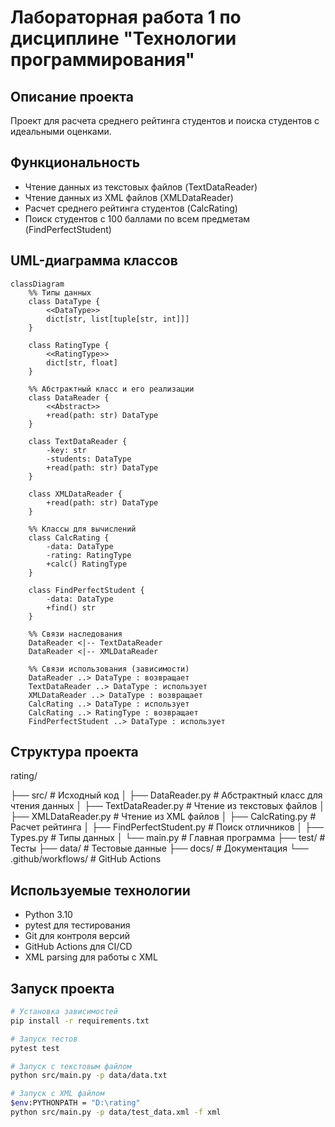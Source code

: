 # Лабораторная работа 1 по дисциплине "Технологии программирования"

## Описание проекта
Проект для расчета среднего рейтинга студентов и поиска студентов с идеальными оценками.

## Функциональность
- Чтение данных из текстовых файлов (TextDataReader)
- Чтение данных из XML файлов (XMLDataReader) 
- Расчет среднего рейтинга студентов (CalcRating)
- Поиск студентов с 100 баллами по всем предметам (FindPerfectStudent)

## UML-диаграмма классов

```mermaid
classDiagram
    %% Типы данных
    class DataType {
        <<DataType>>
        dict[str, list[tuple[str, int]]]
    }
    
    class RatingType {
        <<RatingType>>
        dict[str, float]
    }

    %% Абстрактный класс и его реализации
    class DataReader {
        <<Abstract>>
        +read(path: str) DataType
    }
    
    class TextDataReader {
        -key: str
        -students: DataType
        +read(path: str) DataType
    }
    
    class XMLDataReader {
        +read(path: str) DataType
    }
    
    %% Классы для вычислений
    class CalcRating {
        -data: DataType
        -rating: RatingType
        +calc() RatingType
    }
    
    class FindPerfectStudent {
        -data: DataType
        +find() str
    }

    %% Связи наследования
    DataReader <|-- TextDataReader
    DataReader <|-- XMLDataReader

    %% Связи использования (зависимости)
    DataReader ..> DataType : возвращает
    TextDataReader ..> DataType : использует
    XMLDataReader ..> DataType : возвращает
    CalcRating ..> DataType : использует
    CalcRating ..> RatingType : возвращает
    FindPerfectStudent ..> DataType : использует
```

## Структура проекта

rating/

├── src/                    # Исходный код
│   ├── DataReader.py      # Абстрактный класс для чтения данных
│   ├── TextDataReader.py  # Чтение из текстовых файлов
│   ├── XMLDataReader.py   # Чтение из XML файлов
│   ├── CalcRating.py      # Расчет рейтинга 
│   ├── FindPerfectStudent.py # Поиск отличников
│   ├── Types.py           # Типы данных
│   └── main.py            # Главная программа
├── test/                  # Тесты
├── data/                  # Тестовые данные
├── docs/                  # Документация
└── .github/workflows/     # GitHub Actions


## Используемые технологии
- Python 3.10
- pytest для тестирования
- Git для контроля версий
- GitHub Actions для CI/CD
- XML parsing для работы с XML

## Запуск проекта
```bash
# Установка зависимостей
pip install -r requirements.txt

# Запуск тестов
pytest test

# Запуск с текстовым файлом
python src/main.py -p data/data.txt

# Запуск с XML файлом
$env:PYTHONPATH = "D:\rating"
python src/main.py -p data/test_data.xml -f xml
